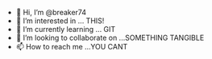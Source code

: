 - 👋 Hi, I’m @breaker74
- 👀 I’m interested in ... THIS!
- 🌱 I’m currently learning ... GIT 
- 💞️ I’m looking to collaborate on ...SOMETHING TANGIBLE 
- 📫 How to reach me ...YOU CANT

<!---
breaker74/breaker74 is a ✨ special ✨ repository because its `README.md` (this file) appears on your GitHub profile.
You can click the Preview link to take a look at your changes.
--->
